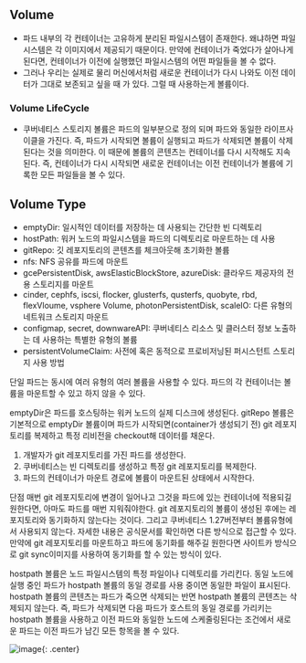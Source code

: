 ## Volume
- 파드 내부의 각 컨테이너는 고유하게 분리된 파일시스템이 존재한다. 왜냐하면 파일시스템은 각 이미지에서 제공되기 때문이다. 만약에 컨테이너가 죽었다가 살아나게 된다면, 컨테이너가 이전에 실행했던 파일시스템의 어떤 파일들을 볼 수 없다.
- 그러나 우리는 실제로 물리 머신에서처럼 새로운 컨테이너가 다시 나와도 이전 데이터가 그대로 보존되고 싶을 때 가 있다. 그럴 때 사용하는게 볼륨이다.

### Volume LifeCycle
- 쿠버네티스 스토리지 볼륨은 파드의 일부분으로 정의 되며 파드와 동일한 라이프사이클을 가진다. 즉, 파드가 시작되면 볼륨이 실행되고 파드가 삭제되면 볼륨이 삭제된다는 것을 의미한다. 이 때문에 볼륨의 콘텐츠는 컨테이너를 다시 시작해도 지속된다. 즉, 컨테이너가 다시 시작되면 새로운 컨테이너는 이전 컨테이너가 볼륨에 기록한 모든 파일들을 볼 수 있다. 

## Volume Type
- emptyDir: 일시적인 데이터를 저장하는 데 사용되는 간단한 빈 디렉토리
- hostPath: 워커 노드의 파일시스템을 파드의 디렉토리로 마운트하는 데 사용
- gitRepo: 깃 레포지토리의 콘텐츠를 체크아웃해 초기화한 볼륨
- nfs: NFS 공유를 파드에 마운트
- gcePersistentDisk, awsElasticBlockStore, azureDisk: 클라우드 제공자의 전용 스토리지를 마운트
- cinder, cephfs, iscsi, flocker, glusterfs, qusterfs, quobyte, rbd, flexVloume, vsphere Volume, photonPersistentDisk, scaleIO: 다른 유형의 네트워크 스토리지 마운트
- configmap, secret, downwareAPI: 쿠버네티스 리소스 및 클러스터 정보 노출하는 데 사용하는 특별한 유형의 볼륨
- persistentVolumeClaim: 사전에 혹은 동적으로 프로비저닝된 퍼시스턴트 스토리지 사용 방법

단일 파드는 동시에 여러 유형의 여러 볼륨을 사용할 수 있다. 파드의 각 컨테이너는 볼륨을 마운트할 수 있고 하지 않을 수 있다. 

emptyDir은 파드를 호스팅하는 워커 노드의 실제 디스크에 생성된다. gitRepo 볼륨은 기본적으로 emptyDir 볼륨이며 파드가 시작되면(container가 생성되기 전) git 레포지토리를 복제하고 특정 리비전을 checkout해 데이터를 채운다.

1. 개발자가 git 레포지토리를 가진 파드를 생성한다. 
2. 쿠버네티스는 빈 디렉토리를 생성하고 특정 git 레포지토리를 복제한다.
3. 파드의 컨테이너가 마운트 경로에 볼륨이 마운트된 상태에서 시작한다.

단점 매번 git 레포지토리에 변경이 일어나고 그것을 파드에 있는 컨테이너에 적용되길 원한다면, 아마도 파드를 매번 지워줘야한다.  git 레포지토리의 볼륨이 생성된 후에는 레포지토리와 동기화하지 않는다는 것이다. 그리고 쿠버네티스 1.27버전부터 볼륨유형에서 사용되지 않는다. 자세한 내용은 공식문서를 확인하면 다른 방식으로 접근할 수 있다.
만약에 git 레포지토리를 마운트하고 파드에 동기화를 해주길 원한다면 사이트카 방식으로 git sync이미지를 사용하여 동기화를 할 수 있는 방식이 있다. 


hostpath 볼륨은 노드 파일시스템의 특정 파일이나 디렉토리를 가리킨다. 동일 노드에 실행 중인 파드가 hostpath 볼륨의 동일 경로를 사용 중이면 동일한 파일이 표시된다.
hostpath 볼륨의 콘텐츠는 파드가 죽으면 삭제되는 반면 hostpath 볼륨의 콘텐츠는 삭제되지 않는다. 즉, 파드가 삭제되면 다음 파드가 호스트의 동일 경로를 가리키는 hostpath 볼륨을 사용하고 이전 파드와 동일한 노드에 스케줄링된다는 조건에서 새로운 파드는 이전 파드가 남긴 모든 항목을 볼 수 있다.


![image](https://github.com/youyoungnam/kubernetes-implement/assets/60678531/067f48fc-2008-4dff-bf92-3fd7353e8353){: .center}
